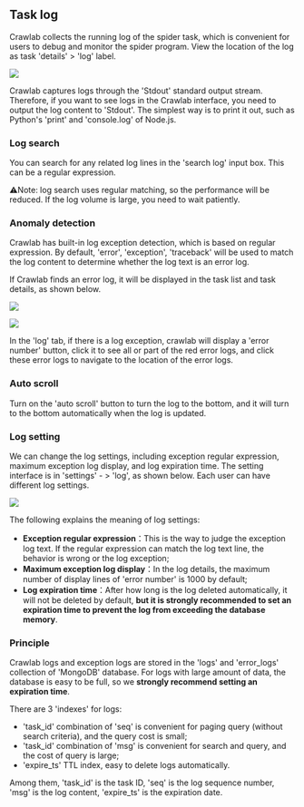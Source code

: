 ## Task log

Crawlab collects the running log of the spider task, which is convenient for users to debug and monitor the spider program. View the location of the log as task 'details' > 'log' label.

![](http://static-docs.crawlab.cn/task-log2.png)

Crawlab captures logs through the 'Stdout' standard output stream. Therefore, if you want to see logs in the Crawlab interface, you need to output the log content to 'Stdout'. The simplest way is to print it out, such as Python's 'print' and 'console.log' of Node.js.

### Log search

You can search for any related log lines in the 'search log' input box. This can be a regular expression.

⚠️Note: log search uses regular matching, so the performance will be reduced. If the log volume is large, you need to wait patiently.

### Anomaly detection

Crawlab has built-in log exception detection, which is based on regular expression. By default, 'error', 'exception', 'traceback' will be used to match the log content to determine whether the log text is an error log.

If Crawlab finds an error log, it will be displayed in the task list and task details, as shown below.


![](http://static-docs.crawlab.cn/task-log-list.png)

![](http://static-docs.crawlab.cn/task-log-detail.png)

In the 'log' tab, if there is a log exception, crawlab will display a 'error number' button, click it to see all or part of the red error logs, and click these error logs to navigate to the location of the error logs.

### Auto scroll

Turn on the 'auto scroll' button to turn the log to the bottom, and it will turn to the bottom automatically when the log is updated.

### Log setting

We can change the log settings, including exception regular expression, maximum exception log display, and log expiration time. The setting interface is in 'settings' - > 'log', as shown below. Each user can have different log settings.

![](http://static-docs.crawlab.cn/log-setting.png)

The following explains the meaning of log settings:

- **Exception regular expression**：This is the way to judge the exception log text. If the regular expression can match the log text line, the behavior is wrong or the log exception;
- **Maximum exception log display**：In the log details, the maximum number of display lines of 'error number' is 1000 by default;
- **Log expiration time**：After how long is the log deleted automatically, it will not be deleted by default, **but it is strongly recommended to set an expiration time to prevent the log from exceeding the database memory**.

### Principle

Crawlab logs and exception logs are stored in the 'logs' and 'error_logs' collection of 'MongoDB' database. For logs with large amount of data, the database is easy to be full, so we **strongly recommend setting an expiration time**.

There are 3 'indexes' for logs:

- 'task_id' combination of 'seq' is convenient for paging query (without search criteria), and the query cost is small;
- 'task_id' combination of 'msg' is convenient for search and query, and the cost of query is large;
- 'expire_ts' TTL index, easy to delete logs automatically.

Among them, 'task_id' is the task ID, 'seq' is the log sequence number, 'msg' is the log content, 'expire_ts' is the expiration date.